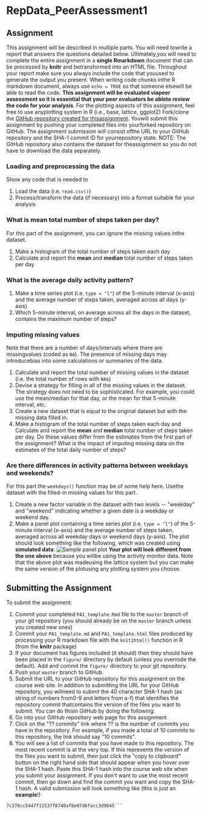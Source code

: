 # RepData_PeerAssessment1
## Assignment
This assignment will be described in multiple parts. You will need towrite a report that answers the questions detailed below. Ultimately,you will need to complete the entire assignment in a **single Rmarkdown** document that can be processed by **knitr** and betransformed into an HTML file.
Throughout your report make sure you always include the code that youused to generate the output you present. When writing code chunks inthe R markdown document, always use `echo = TRUE` so that someone elsewill be able to read the code. **This assignment will be evaluated viapeer assessment so it is essential that your peer evaluators be ableto review the code for your analysis**.
For the plotting aspects of this assignment, feel free to use anyplotting system in R (i.e., base, lattice, ggplot2)
Fork/clone the [GitHub repository created for thisassignment](http://github.com/rdpeng/RepData_PeerAssessment1). Youwill submit this assignment by pushing your completed files into yourforked repository on GitHub. The assignment submission will consist ofthe URL to your GitHub repository and the SHA-1 commit ID for yourrepository state.
NOTE: The GitHub repository also contains the dataset for theassignment so you do not have to download the data separately.

### Loading and preprocessing the data
Show any code that is needed to
1. Load the data (i.e. `read.csv()`)
2. Process/transform the data (if necessary) into a format suitable for your analysis
### What is mean total number of steps taken per day?
For this part of the assignment, you can ignore the missing values inthe dataset.
1. Make a histogram of the total number of steps taken each day
2. Calculate and report the **mean** and **median** total number of steps taken per day
### What is the average daily activity pattern?
1. Make a time series plot (i.e. `type = "l"`) of the 5-minute interval (x-axis) and the average number of steps taken, averaged across all days (y-axis)
2. Which 5-minute interval, on average across all the days in the dataset, contains the maximum number of steps?
### Imputing missing values
Note that there are a number of days/intervals where there are missingvalues (coded as `NA`). The presence of missing days may introducebias into some calculations or summaries of the data.
1. Calculate and report the total number of missing values in the dataset (i.e. the total number of rows with `NA`s)
2. Devise a strategy for filling in all of the missing values in the dataset. The strategy does not need to be sophisticated. For example, you could use the mean/median for that day, or the mean for that 5-minute interval, etc.
3. Create a new dataset that is equal to the original dataset but with the missing data filled in.
4. Make a histogram of the total number of steps taken each day and Calculate and report the **mean** and **median** total number of steps taken per day. Do these values differ from the estimates from the first part of the assignment? What is the impact of imputing missing data on the estimates of the total daily number of steps?
### Are there differences in activity patterns between weekdays and weekends?
For this part the `weekdays()` function may be of some help here. Usethe dataset with the filled-in missing values for this part.
1. Create a new factor variable in the dataset with two levels -- "weekday" and "weekend" indicating whether a given date is a weekday or weekend day.
1. Make a panel plot containing a time series plot (i.e. `type = "l"`) of the 5-minute interval (x-axis) and the average number of steps taken, averaged across all weekday days or weekend days (y-axis). The plot should look something like the following, which was created using **simulated data**:
![Sample panel plot](instructions_fig/sample_panelplot.png) 
**Your plot will look different from the one above** because you willbe using the activity monitor data. Note that the above plot was madeusing the lattice system but you can make the same version of the plotusing any plotting system you choose.
## Submitting the Assignment
To submit the assignment:
1. Commit your completed `PA1_template.Rmd` file to the `master` branch of your git repository (you should already be on the `master` branch unless you created new ones)
2. Commit your `PA1_template.md` and `PA1_template.html` files produced by processing your R markdown file with the `knit2html()` function in R (from the **knitr** package)
3. If your document has figures included (it should) then they should have been placed in the `figure/` directory by default (unless you overrode the default). Add and commit the `figure/` directory to your git repository.
4. Push your `master` branch to GitHub.
5. Submit the URL to your GitHub repository for this assignment on the course web site.
In addition to submitting the URL for your GitHub repository, you willneed to submit the 40 character SHA-1 hash (as string of numbers from0-9 and letters from a-f) that identifies the repository commit thatcontains the version of the files you want to submit. You can do thisin GitHub by doing the following:
1. Go into your GitHub repository web page for this assignment
2. Click on the "?? commits" link where ?? is the number of commits you have in the repository. For example, if you made a total of 10 commits to this repository, the link should say "10 commits".
3. You will see a list of commits that you have made to this repository. The most recent commit is at the very top. If this represents the version of the files you want to submit, then just click the "copy to clipboard" button on the right hand side that should appear when you hover over the SHA-1 hash. Paste this SHA-1 hash into the course web site when you submit your assignment. If you don't want to use the most recent commit, then go down and find the commit you want and copy the SHA-1 hash.
A valid submission will look something like (this is just an **example**!)
```rhttps://github.com/rdpeng/RepData_PeerAssessment1
7c376cc5447f11537f8740af8e07d6facc3d9645```

